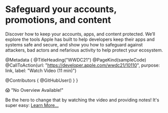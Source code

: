 # Safeguard your accounts, promotions, and content

Discover how to keep your accounts, apps, and content protected. We’ll explore the tools Apple has built to help developers keep their apps and systems safe and secure, and show you how to safeguard against attackers, bad actors and nefarious activity to help protect your ecosystem.

@Metadata {
   @TitleHeading("WWDC21")
   @PageKind(sampleCode)
   @CallToAction(url: "https://developer.apple.com/wwdc21/10110", purpose: link, label: "Watch Video (11 min)")

   @Contributors {
      @GitHubUser(<replace this with your GitHub handle>)
   }
}

😱 "No Overview Available!"

Be the hero to change that by watching the video and providing notes! It's super easy:
 [Learn More…](https://wwdcnotes.com/documentation/wwdcnotes/contributing)
